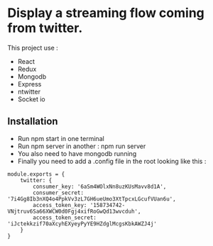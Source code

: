 # Display a streaming flow coming from twitter.

This project use :
- React
- Redux
- Mongodb
- Express
- ntwitter
- Socket io

## Installation

- Run npm start in one terminal
- Run npm server in another : npm run server
- You also need to have mongodb running
- Finally you need to add a .config file in the root looking like this :

```
module.exports = {
    twitter: {
        consumer_key: '6aSm4WOlxNn8uzKUsMavv8d1A',
        consumer_secret: '7i4Gg8Ib3nXQ4o4PpkVv3zL7GH6ueUmo3XtTpcxLGcufVUan6u',
        access_token_key: '158734742-VNjtruv6Sa66XWCW0d0Fgj4xifRoGwQd13wvcduh',
        access_token_secret: 'iJctekkzif70aXcyhEXyeyPyYE9HZdglMcgsKbkAWZJ4j'
    }
}
```